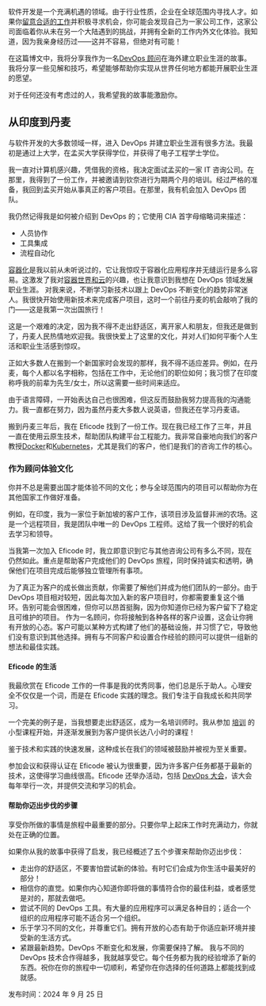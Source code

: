 软件开发是一个充满机遇的领域。由于行业性质，企业在全球范围内寻找人才。如果你[留意合适的工作](/careers?hsLang=en)并积极寻求机会，你可能会发现自己为一家公司工作，这家公司面临着你从未在另一个大陆遇到的挑战，并拥有全新的工作内外文化体验。我知道，因为我亲身经历过——这并不容易，但绝对有可能！

在这篇博文中，我将分享我作为一名[DevOps 顾问](/services/devops-transformation?hsLang=en)在海外建立职业生涯的故事。我将分享一些见解和技巧，希望能够帮助你实现从世界任何地方都能开展职业生涯的愿望。

对于任何还没有考虑过的人，我希望我的故事能激励你。

## 从印度到丹麦
与软件开发的大多数领域一样，进入 DevOps 并建立职业生涯有很多方法。我最初是通过上大学，在孟买大学获得学位，并获得了电子工程学士学位。

我一直对计算机感兴趣，凭借我的资格，我决定面试孟买的一家 IT 咨询公司。在那里，我得到了一份工作，并被邀请到钦奈进行为期两个月的培训。经过严格的准备，我回到孟买开始从事真正的客户项目。在那里，我有机会加入 DevOps 团队。

我仍然记得我是如何被介绍到 DevOps 的；它使用 CIA 首字母缩略词来描述：

* 人员协作
* 工具集成
* 流程自动化

[容器化](/devops-podcast/containers-and-orchestration-with-severi-haverila?hsLang=en)是我以前从未听说过的，它让我惊叹于容器化应用程序并无缝运行是多么容易。这激发了我对[容器世界和云](/guides/make-the-most-of-devops-and-cloud?hsLang=en)的兴趣，也让我意识到我想在 DevOps 领域发展职业生涯。
对我来说，不断学习新技术以跟上 DevOps 不断变化的趋势非常迷人。我很快开始使用新技术来完成客户项目，这时一个前往丹麦的机会敲响了我的门——这是我第一次出国旅行！

这是一个艰难的决定，因为我不得不走出舒适区，离开家人和朋友，但我还是做到了，丹麦人民热情地欢迎我。我很快爱上了这里的文化，并对人们如何平衡个人生活和职业生活感到惊叹。

正如大多数人在搬到一个新国家时会发现的那样，我不得不适应差异。例如，在丹麦，每个人都以名字相称，包括在工作中，无论他们的职位如何；我习惯了在印度称呼我的前辈为先生/女士，所以这需要一些时间来适应。

由于语言障碍，一开始表达自己也很困难，但这反而鼓励我努力提高我的沟通能力。我一直都在努力，因为虽然丹麦大多数人说英语，但我还在学习丹麦语。

搬到丹麦三年后，我在 Eficode 找到了一份工作。现在我已经工作了三年，并且一直在使用云原生技术，帮助团队构建平台工程能力。我非常自豪地向我们的客户教授[Docker](/academy/docker-fundamentals?hsLang=en)和[Kubernetes](/academy/kubernetes-fundamentals?hsLang=en)，尤其是我们的客户，他们是我们的咨询工作的核心。

### 作为顾问体验文化
你并不总是需要出国才能体验不同的文化；参与全球范围内的项目可以帮助你为在其他国家工作做好准备。

例如，在印度，我为一家位于新加坡的客户工作，该项目涉及监督非洲的农场。这是一个远程项目，我是团队中唯一的 DevOps 工程师。这给了我一个很好的机会去学习和领导。

当我第一次加入 Eficode 时，我立即意识到它与其他咨询公司有多么不同，现在仍然如此。重点是帮助客户完成他们的 DevOps 旅程，同时保持诚实和透明，确保他们在项目完成后能够独立管理所有事项。

为了真正为客户的成长做出贡献，你需要了解他们并成为他们团队的一部分。由于 DevOps 项目相对较短，因此每次加入新的客户项目时，你都需要重复这个循环。告别可能会很困难，但你可以昂首挺胸，因为你知道你已经为客户留下了稳定且可维护的项目。
作为一名顾问，你将接触到各种各样的客户设置，这会让你拥有开放的心态。客户可能以某种方式构建了他们的基础设施，并习惯了它，导致他们没有意识到其他选择。拥有与不同客户和设置合作经验的顾问可以提供一组新的想法和最佳实践。

#### Eficode 的生活
我最欣赏在 Eficode 工作的一件事是我的优秀同事，他们总是乐于助人。心理安全不仅仅是一个词，而是在 Eficode 实践的理念。我们专注于自我成长和共同学习。

一个完美的例子是，当我想要走出舒适区，成为一名培训师时。我从参加 [培训](/services/devops-training?hsLang=en) 的小型课程开始，并逐渐发展到为客户提供长达八小时的课程！

鉴于技术和实践的快速发展，这种成长在我们的领域被鼓励并被视为至关重要。

参加会议和获得认证在 Eficode 被认为很重要，因为许多客户任务都基于最新的技术，这使得学习曲线很高。Eficode 还举办活动，包括 [DevOps 大会](https://www.thedevopsconference.com/copenhagen/register?utm_campaign=The%20DEVOPS%20Conference%2022&utm_source=linkedin&utm_medium=social&utm_content=linkedin-event-tdoc-cph-24&hsLang=en)，该大会每年举行一次，并提供交流和学习的机会。

#### 帮助你迈出步伐的步骤
享受你所做的事情是旅程中最重要的部分。只要你早上起床工作时充满动力，你就处在正确的位置。

如果你从我的故事中获得了启发，我已经概述了五个步骤来帮助你迈出步伐：

- 走出你的舒适区，不要害怕尝试新的体验。有时它们会成为你生活中最美好的部分！
- 相信你的直觉。如果你内心知道你即将做的事情符合你的最佳利益，或者感觉是对的，那就去做吧。
- 尝试不同的 DevOps 工具。有大量的应用程序可以满足各种目的；适合一个组织的应用程序可能不适合另一个组织。
- 乐于学习不同的文化，并尊重它们。拥有开放的心态有助于你适应新环境并接受新的生活方式。
- 紧跟最新趋势。DevOps 不断变化和发展，你需要保持了解。
我与不同的 DevOps 技术合作得越多，我就越享受它。每个任务都为我的经验增添了新的东西。祝你在你的旅程中一切顺利，希望你在你选择的任何道路上都能找到成就感。

发布时间：2024 年 9 月 25 日